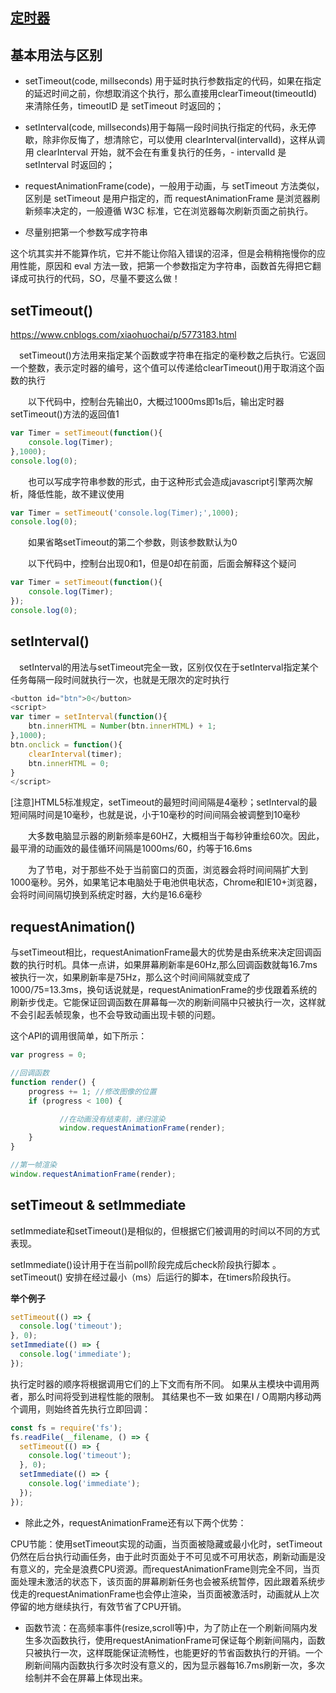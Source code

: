 ## [定时器](https://blog.csdn.net/qingyafan/article/details/52335753)

## 基本用法与区别

- setTimeout(code, millseconds) 用于延时执行参数指定的代码，如果在指定的延迟时间之前，你想取消这个执行，那么直接用clearTimeout(timeoutId)来清除任务，timeoutID 是 setTimeout 时返回的；
- setInterval(code, millseconds)用于每隔一段时间执行指定的代码，永无停歇，除非你反悔了，想清除它，可以使用 clearInterval(intervalId)，这样从调用 clearInterval 开始，就不会在有重复执行的任务，- intervalId 是 setInterval 时返回的；
- requestAnimationFrame(code)，一般用于动画，与 setTimeout 方法类似，区别是 setTimeout 是用户指定的，而 requestAnimationFrame 是浏览器刷新频率决定的，一般遵循 W3C 标准，它在浏览器每次刷新页面之前执行。

- 尽量别把第一个参数写成字符串

这个坑其实并不能算作坑，它并不能让你陷入错误的沼泽，但是会稍稍拖慢你的应用性能，原因和 eval 方法一致，把第一个参数指定为字符串，函数首先得把它翻译成可执行的代码，SO，尽量不要这么做！


## setTimeout()
https://www.cnblogs.com/xiaohuochai/p/5773183.html

　setTimeout()方法用来指定某个函数或字符串在指定的毫秒数之后执行。它返回一个整数，表示定时器的编号，这个值可以传递给clearTimeout()用于取消这个函数的执行

　　以下代码中，控制台先输出0，大概过1000ms即1s后，输出定时器setTimeout()方法的返回值1
```` js
var Timer = setTimeout(function(){
    console.log(Timer);
},1000);
console.log(0);

````
　　也可以写成字符串参数的形式，由于这种形式会造成javascript引擎两次解析，降低性能，故不建议使用
``` js
var Timer = setTimeout('console.log(Timer);',1000);
console.log(0);
```
　　如果省略setTimeout的第二个参数，则该参数默认为0

　　以下代码中，控制台出现0和1，但是0却在前面，后面会解释这个疑问
``` js
var Timer = setTimeout(function(){
    console.log(Timer);
});
console.log(0);
```
## setInterval()
　setInterval的用法与setTimeout完全一致，区别仅仅在于setInterval指定某个任务每隔一段时间就执行一次，也就是无限次的定时执行
``` js
<button id="btn">0</button>
<script>
var timer = setInterval(function(){
    btn.innerHTML = Number(btn.innerHTML) + 1;
},1000);
btn.onclick = function(){
    clearInterval(timer);
    btn.innerHTML = 0;
}
</script>
```
[注意]HTML5标准规定，setTimeout的最短时间间隔是4毫秒；setInterval的最短间隔时间是10毫秒，也就是说，小于10毫秒的时间间隔会被调整到10毫秒

　　大多数电脑显示器的刷新频率是60HZ，大概相当于每秒钟重绘60次。因此，最平滑的动画效的最佳循环间隔是1000ms/60，约等于16.6ms

　　为了节电，对于那些不处于当前窗口的页面，浏览器会将时间间隔扩大到1000毫秒。另外，如果笔记本电脑处于电池供电状态，Chrome和IE10+浏览器，会将时间间隔切换到系统定时器，大约是16.6毫秒



## requestAnimation()
与setTimeout相比，requestAnimationFrame最大的优势是由系统来决定回调函数的执行时机。具体一点讲，如果屏幕刷新率是60Hz,那么回调函数就每16.7ms被执行一次，如果刷新率是75Hz，那么这个时间间隔就变成了1000/75=13.3ms，换句话说就是，requestAnimationFrame的步伐跟着系统的刷新步伐走。它能保证回调函数在屏幕每一次的刷新间隔中只被执行一次，这样就不会引起丢帧现象，也不会导致动画出现卡顿的问题。

这个API的调用很简单，如下所示：
```` js
var progress = 0;

//回调函数
function render() {
    progress += 1; //修改图像的位置
    if (progress < 100) {

           //在动画没有结束前，递归渲染
           window.requestAnimationFrame(render);
    }
}

//第一帧渲染
window.requestAnimationFrame(render);
````

## setTimeout & setImmediate

setImmediate和setTimeout()是相似的，但根据它们被调用的时间以不同的方式表现。

setImmediate()设计用于在当前poll阶段完成后check阶段执行脚本 。
setTimeout() 安排在经过最小（ms）后运行的脚本，在timers阶段执行。

<b>举个例子</b>
``` js
setTimeout(() => {
  console.log('timeout');
}, 0);
setImmediate(() => {
  console.log('immediate');
});
```
执行定时器的顺序将根据调用它们的上下文而有所不同。 如果从主模块中调用两者，那么时间将受到进程性能的限制。
其结果也不一致
如果在I / O周期内移动两个调用，则始终首先执行立即回调：
``` js
const fs = require('fs');
fs.readFile(__filename, () => {
  setTimeout(() => {
    console.log('timeout');
  }, 0);
  setImmediate(() => {
    console.log('immediate');
  });
});

```



- 除此之外，requestAnimationFrame还有以下两个优势：

CPU节能：使用setTimeout实现的动画，当页面被隐藏或最小化时，setTimeout 仍然在后台执行动画任务，由于此时页面处于不可见或不可用状态，刷新动画是没有意义的，完全是浪费CPU资源。而requestAnimationFrame则完全不同，当页面处理未激活的状态下，该页面的屏幕刷新任务也会被系统暂停，因此跟着系统步伐走的requestAnimationFrame也会停止渲染，当页面被激活时，动画就从上次停留的地方继续执行，有效节省了CPU开销。

- 函数节流：在高频率事件(resize,scroll等)中，为了防止在一个刷新间隔内发生多次函数执行，使用requestAnimationFrame可保证每个刷新间隔内，函数只被执行一次，这样既能保证流畅性，也能更好的节省函数执行的开销。一个刷新间隔内函数执行多次时没有意义的，因为显示器每16.7ms刷新一次，多次绘制并不会在屏幕上体现出来。
